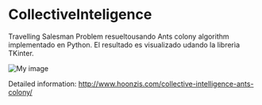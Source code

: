 CollectiveInteligence
=====================

Travelling Salesman Problem resueltousando Ants colony algorithm implementado en Python. El resultado es visualizado udando la librerìa TKinter.

![My image](http://hoonzis.github.com/CollectiveInteligence/Ants/graph1.PNG)

Detailed information: http://www.hoonzis.com/collective-intelligence-ants-colony/
